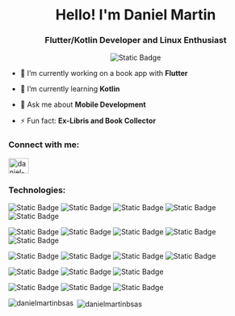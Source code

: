 <h1 align="center">Hello! I'm Daniel Martin</h1>
<h3 align="center">Flutter/Kotlin Developer and Linux Enthusiast</h3>

<p align="center">
<img alt="Static Badge" src="https://img.shields.io/badge/GMAIL-c71610?style=for-the-badge&logo=GMAIL&labelColor=black&color=c71610&link=daniel.martin.bsas%40gmail.com">
</p>

- 🔭 I’m currently working on a book app with **Flutter**

- 🌱 I’m currently learning **Kotlin**

- 💬 Ask me about **Mobile Development**

- ⚡ Fun fact: **Ex-Libris and Book Collector**

<h3 align="left">Connect with me:</h3>
<p align="left">
<a href="https://linkedin.com/in/daniel-martin-machadinho" target="_blank"><img align="center" src="https://raw.githubusercontent.com/rahuldkjain/github-profile-readme-generator/master/src/images/icons/Social/linked-in-alt.svg" alt="daniel-martin-machadinho" height="30" width="40" /></a>
</p>

<h3 align="left">Technologies:</h3>

![Static Badge](https://img.shields.io/badge/KOTLIN-B125EA?style=for-the-badge&logo=KOTLIN&logoColor=B125EA&labelColor=black) 
![Static Badge](https://img.shields.io/badge/ANDROID-3DDC84?style=for-the-badge&logo=android&logoColor=3DDC84&labelColor=black)
![Static Badge](https://img.shields.io/badge/DART-027DFD?style=for-the-badge&logo=DART&logoColor=027DFD&labelColor=black)
![Static Badge](https://img.shields.io/badge/FLUTTER-0553B1?style=for-the-badge&logo=flutter&logoColor=0553B1&labelColor=black)
![Static Badge](https://img.shields.io/badge/POSTMAN-ef5b25?style=for-the-badge&logo=POSTMAN&logoColor=ef5b25&labelColor=black)

![Static Badge](https://img.shields.io/badge/VSCODE-0078d7?style=for-the-badge&logo=VISUAL%20STUDIO%20CODE&logoColor=0078d7&labelColor=black)
![Static Badge](https://img.shields.io/badge/ANDROID%20STUDIO-3DDC84?style=for-the-badge&logo=ANDROID%20STUDIO&logoColor=3DDC84&labelColor=black)
![Static Badge](https://img.shields.io/badge/PYCHARM-333333?style=for-the-badge&logo=pycharm&logoColor=white&labelColor=black)
![Static Badge](https://img.shields.io/badge/GIT-f1502f?style=for-the-badge&logo=GIT&logoColor=f1502f&labelColor=black)
![Static Badge](https://img.shields.io/badge/GITHUB-4078c0?style=for-the-badge&logo=GITHUB&logoColor=4078c0&labelColor=black)

![Static Badge](https://img.shields.io/badge/LINUX-333333?style=for-the-badge&logo=LINUX&logoColor=white&labelColor=black)
![Static Badge](https://img.shields.io/badge/DOCKER-0db7ed?style=for-the-badge&logo=DOCKER&logoColor=0db7ed&labelColor=black)
![Static Badge](https://img.shields.io/badge/ANSIBLE-cc0000?style=for-the-badge&logo=ANSIBLE&logoColor=cc0000&labelColor=black)
![Static Badge](https://img.shields.io/badge/BASH-333333?style=for-the-badge&logo=gnubash&logoColor=WHITE&labelColor=black)

![Static Badge](https://img.shields.io/badge/PYTHON-4584b6?style=for-the-badge&logo=PYTHON&logoColor=4584b6&labelColor=black)
![Static Badge](https://img.shields.io/badge/POWER%20BI-F2C811?style=for-the-badge&logo=powerbi&logoColor=%23F2C811&labelColor=black)
![Static Badge](https://img.shields.io/badge/MYSQL-f29111?style=for-the-badge&logo=MYSQL&logoColor=f29111&labelColor=black)

![Static Badge](https://img.shields.io/badge/JAVA%20SCRIPT-f7df1e?style=for-the-badge&logo=javascript&logoColor=f7df1e&labelColor=black)
![Static Badge](https://img.shields.io/badge/HTML5-e34f26?style=for-the-badge&logo=HTML5&logoColor=e34f26&labelColor=black)
![Static Badge](https://img.shields.io/badge/CSS3-333333?style=for-the-badge&logo=css3&logoColor=WHITE&labelColor=black)


<p><img align="left" src="https://github-readme-stats.vercel.app/api/top-langs?username=danielmartinbsas&show_icons=true&locale=en&layout=compact" alt="danielmartinbsas" /></p>

<p>&nbsp;<img align="center" src="https://github-readme-stats.vercel.app/api?username=danielmartinbsas&show_icons=true&locale=en" alt="danielmartinbsas" /></p>
